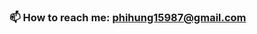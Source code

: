 ### 📫 How to reach me: phihung15987@gmail.com

<!--
![Anurag's GitHub stats](https://github-readme-stats.vercel.app/api?username=nguyenphihugn&show_icons=true)
![Top Langs](https://github-readme-stats.vercel.app/api/top-langs/?username=nguyenphihugn&hide_progress=true&hide=css,html)
**nguyenphihugn/nguyenphihugn** is a ✨ _special_ ✨ repository because its `README.md` (this file) appears on your GitHub profile.
![Top Langs](https://github-readme-stats.vercel.app/api/top-langs/?username=nguyenphihugn&hide=css,html)
[![Readme Card](https://github-readme-stats.vercel.app/api/pin/?username=nguyenphihugn&repo=MiGo)](https://github.com/anuraghazra/github-readme-stats)
Here are some ideas to get you started:

- 🔭 I’m currently working on ...
- 🌱 I’m currently learning ...
- 👯 I’m looking to collaborate on ...
- 🤔 I’m looking for help with ...
- 💬 Ask me about ...
- 📫 How to reach me: ...
- 😄 Pronouns: ...
- ⚡ Fun fact: ...
-->
